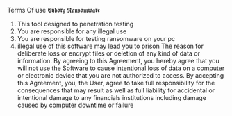 Terms Of use 𝕮𝖞𝖇𝖔𝖗𝖌 𝕽𝖆𝖓𝖘𝖔𝖒𝖜𝖆𝖗𝖊  
1) This tool designed to penetration testing
2) You are responsible for any illegal use
3) You are responsible for testing ransomware on your pc
4) illegal use of this software may lead you to prison
The reason for deliberate loss or encrypt files or deletion of any kind of data or information.
By agreeing to this Agreement, you hereby agree that you will not use the Software to cause intentional loss of data on a computer or electronic device that you are not authorized to access. 
By accepting this Agreement, you, the User, agree to take full responsibility for the consequences that may result as well as full liability for accidental or intentional damage to any financials institutions including damage caused by computer downtime or failure
